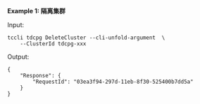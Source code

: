 **Example 1: 隔离集群**



Input: 

```
tccli tdcpg DeleteCluster --cli-unfold-argument  \
    --ClusterId tdcpg-xxx
```

Output: 
```
{
    "Response": {
        "RequestId": "03ea3f94-297d-11eb-8f30-525400b7dd5a"
    }
}
```

